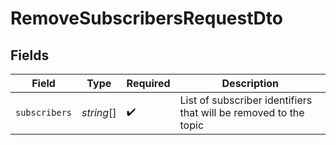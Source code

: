 # RemoveSubscribersRequestDto


## Fields

| Field                                                            | Type                                                             | Required                                                         | Description                                                      |
| ---------------------------------------------------------------- | ---------------------------------------------------------------- | ---------------------------------------------------------------- | ---------------------------------------------------------------- |
| `subscribers`                                                    | *string*[]                                                       | :heavy_check_mark:                                               | List of subscriber identifiers that will be removed to the topic |
